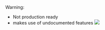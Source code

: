 Warning:
- Not production ready
- makes use of undocumented features
[![](https://jitpack.io/v/tieskedh/FirebaseExtensions.svg)](https://jitpack.io/#tieskedh/FirebaseExtensions)
